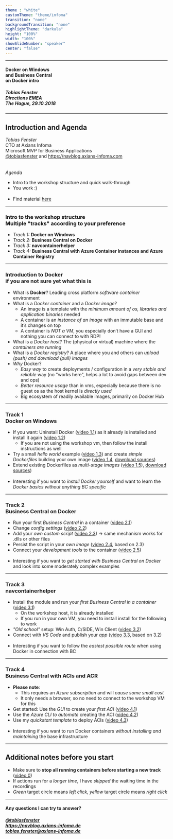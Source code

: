```yaml
---
theme : "white"
customTheme: "theme/infoma"
transition: "none"
backgroundTransition: "none"
highlightTheme: "darkula"
height: "100%"
width: "100%"
showSlideNumber: "speaker"
center: "false"
---
```


<!-- .element: class="initialslide_directions" -->

---

<!-- .element: class="initialslide" -->

#### Docker on Windows<br />and Business Central<br />on Docker intro
##### Tobias Fenster<br />Directions EMEA<br />The Hague, 29.10.2018

---

## Introduction and Agenda

*Tobias Fenster*<br />
CTO at Axians Infoma<br />
Microsoft MVP for Business Applications<br />
[@tobiasfenster](https://twitter.com/tobiasfenster) and https://navblog.axians-infoma.com<br />
&nbsp;<br />&nbsp;<br />
*Agenda*
- Intro to the workshop structure and quick walk-through
- You work :)
<br />&nbsp;<br />
- Find material [here](https://ve.link/dir18-docker-ws)

---

### Intro to the workshop structure<br />Multiple "tracks" according to your preference

- *Track 1:* **Docker on Windows**
- *Track 2:* **Business Central on Docker**
- *Track 3:* **navcontainerhelper**
- *Track 4:* **Business Central with Azure Container Instances and Azure Container Registry** 

---

### Introduction to Docker<br />if you are not sure yet what this is

- What is **Docker**? Leading cross platform *software container* environment
- What is a *Docker container* and a *Docker image*?
  - An image is a template with the *minimum amount of os, libraries and application binaries* needed
  - A container is an *instance of an image* with an immutable base and it’s changes on top
  - A container is *NOT a VM*, you especially don’t have a GUI and nothing you can connect to with RDP!
- What is a *Docker host*? The (physical or virtual) machine where the *containers are running*
- What is a *Docker registry*? A place where you and others can *upload (push) and download (pull) images*
- *Why* Docker?
  - *Easy way* to create deployments / configuration in a *very stable and reliable* way (no "works here", helps a lot to avoid gaps between dev and ops)
  - *Better resource usage* than in vms, especially because there is no guest os as the host kernel is *directly used*
  - Big ecosystem of readily available images, primarily on Docker Hub

---

### Track 1<br />Docker on Windows

- If you want: Uninstall Docker ([video 1.1](https://tfenster.github.io/presentations/201810-emeadockerworkshop/video/1.1%20-%20uninstall.mp4)) as it already is installed and install it again ([video 1.2](https://tfenster.github.io/presentations/201810-emeadockerworkshop/video/1.2%20-%20install.mp4))
  - If you are not using the workshop vm, then follow the install instructions as well
- Try a small *hello world* example ([video 1.3](https://tfenster.github.io/presentations/201810-emeadockerworkshop/video/1.3%20-%20hello%20world.mp4)) and create *simple Dockerfiles* building your own image ([video 1.4](https://tfenster.github.io/presentations/201810-emeadockerworkshop/video/1.4%20-%20customer%20container%20image.mp4), [download sources](https://ve.link/dir18-14))
- Extend existing Dockerfiles as *multi-stage images* ([video 1.5](https://tfenster.github.io/presentations/201810-emeadockerworkshop/video/1.5%20-%20multistage.mp4)), [download sources](https://ve.link/dir18-15))
<br />&nbsp;<br />
- Interesting if you want to *install Docker yourself* and want to learn the *Docker basics without anything BC specific*

---

### Track 2<br />Business Central on Docker

- Run your first *Business Central* in a container ([video 2.1](https://tfenster.github.io/presentations/201810-emeadockerworkshop/video/2.1%20-%20simple%20startup.mp4))
- Change *config settings* ([video 2.2](https://tfenster.github.io/presentations/201810-emeadockerworkshop/video/2.2%20-%20config.mp4)) 
- Add your *own custom script* ([video 2.3](https://tfenster.github.io/presentations/201810-emeadockerworkshop/video/2.3%20-%20custom%20script%20file.mp4)) &rarr; same mechanism works for .dlls or other files
- Persist the script in your *own image* ([video 2.4](https://tfenster.github.io/presentations/201810-emeadockerworkshop/video/2.4%20-%20custom%20image.mp4), based on 2.3)
- Connect your *development tools* to the container ([video 2.5](https://tfenster.github.io/presentations/201810-emeadockerworkshop/video/2.5%20-%20connect%20dev%20tools.mp4))
<br />&nbsp;<br />
- Interesting if you want to *get started with Business Central on Docker* and look into some moderately complex examples

---

### Track 3<br />navcontainerhelper

- Install the module and run your *first Business Central in a container* ([video 3.1](https://tfenster.github.io/presentations/201810-emeadockerworkshop/video/3.1%20-%20install%20and%20run%20first.mp4))
  - On the workshop host, it is already installed
  - If you run in your own VM, you need to install install for the following to work
- *"Old school"* setup: Win Auth, C/SIDE, Win Client ([video 3.2](https://tfenster.github.io/presentations/201810-emeadockerworkshop/video/3.2%20-%20old%20school.mp4))
- Connect with *VS Code* and publish your *app* ([video 3.3](https://tfenster.github.io/presentations/201810-emeadockerworkshop/video/3.3%20-%20vs%20code.mp4), based on 3.2)
<br />&nbsp;<br />
- Interesting if you want to follow the *easiest possible route* when using Docker in connection with BC

---

### Track 4<br />Business Central with ACIs and ACR

- **Please note**: 
  - This requires an *Azure subscription* and will *cause some small cost*
  - It only needs a browser, so no need to connect to the workshop VM for this
- Get started: Use the *GUI* to create your *first ACI* ([video 4.1](https://tfenster.github.io/presentations/201810-emeadockerworkshop/video/4.1%20-%20aci%20gui.mp4))
- Use the *Azure CLI to automate* creating the ACI ([video 4.2](https://tfenster.github.io/presentations/201810-emeadockerworkshop/video/4.2%20-%20aci%20shell.mp4))
- Use my *quickstart template* to deploy ACIs ([video 4.3](https://tfenster.github.io/presentations/201810-emeadockerworkshop/video/4.3%20-%20aci%20quickstart.mp4))
<br />&nbsp;<br />
- Interesting if you want to run Docker containers *without installing and maintaining* the base infrastructure

---

## Additional notes before you start

- Make sure to **stop all running containers before starting a new track** ([video 0](https://tfenster.github.io/presentations/201810-emeadockerworkshop/video/0%20-%20cleanup.mp4))
- If actions run for a *longer time*, I have *skipped* the waiting time in the recordings
- *Green* target circle means *left click*, *yellow* target circle means *right click*

---


<!-- .element: class="finalslide" -->

#### Any questions I can try to answer?

##### [@tobiasfenster](https://twitter.com/tobiasfenster)<br />https://navblog.axians-infoma.de<br />[tobias.fenster@axians-infoma.de](mailto:tobias.fenster@axians-infoma.de)

